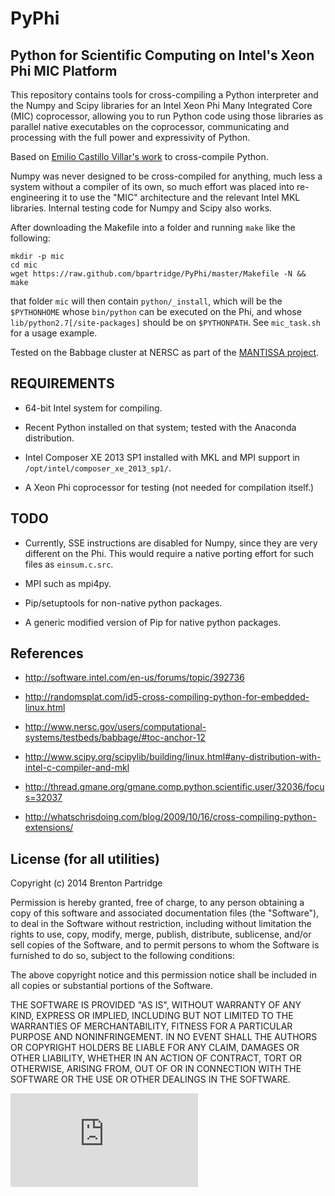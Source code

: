 # PyPhi
## Python for Scientific Computing on Intel's Xeon Phi MIC Platform

This repository contains tools for cross-compiling a Python interpreter
and the Numpy and Scipy libraries for an Intel Xeon Phi 
Many Integrated Core (MIC) coprocessor,
allowing you to run Python code using those libraries as parallel native
executables on the coprocessor, communicating and processing
with the full power and expressivity of Python.

Based on [Emilio Castillo Villar's work](http://software.intel.com/en-us/forums/topic/392736)
to cross-compile Python.

Numpy was never designed to be cross-compiled for anything, much less
a system without a compiler of its own, so much effort was placed into
re-engineering it to use the "MIC" architecture and the relevant Intel MKL
libraries. Internal testing code for Numpy and Scipy also works.

After downloading the Makefile into a folder and running `make`
like the following:

    mkdir -p mic
    cd mic
    wget https://raw.github.com/bpartridge/PyPhi/master/Makefile -N && make

that folder `mic` will then contain `python/_install`, which will be the
`$PYTHONHOME` whose `bin/python` can be executed on the Phi, and whose
`lib/python2.7[/site-packages]` should be on `$PYTHONPATH`.
See `mic_task.sh` for a usage example.

Tested on the Babbage cluster at NERSC as part of the
[MANTISSA project](https://www.nersc.gov/assets/HPC-Requirements-for-Science/ASCR2017/Prabhat-Quincey.pdf).

## REQUIREMENTS

- 64-bit Intel system for compiling.

- Recent Python installed on that system;
  tested with the Anaconda distribution.

- Intel Composer XE 2013 SP1 installed with MKL and MPI support in
  `/opt/intel/composer_xe_2013_sp1/`.

- A Xeon Phi coprocessor for testing (not needed for compilation itself.)

## TODO

- Currently, SSE instructions are disabled for Numpy, since they are
  very different on the Phi. This would require a native porting effort
  for such files as `einsum.c.src`.

- MPI such as mpi4py.

- Pip/setuptools for non-native python packages.

- A generic modified version of Pip for native python packages.

## References

- http://software.intel.com/en-us/forums/topic/392736

- http://randomsplat.com/id5-cross-compiling-python-for-embedded-linux.html

- http://www.nersc.gov/users/computational-systems/testbeds/babbage/#toc-anchor-12

- http://www.scipy.org/scipylib/building/linux.html#any-distribution-with-intel-c-compiler-and-mkl

- http://thread.gmane.org/gmane.comp.python.scientific.user/32036/focus=32037

- http://whatschrisdoing.com/blog/2009/10/16/cross-compiling-python-extensions/

## License (for all utilities)

Copyright (c) 2014 Brenton Partridge

Permission is hereby granted, free of charge, to any person obtaining a copy
of this software and associated documentation files (the "Software"), to deal
in the Software without restriction, including without limitation the rights
to use, copy, modify, merge, publish, distribute, sublicense, and/or sell
copies of the Software, and to permit persons to whom the Software is
furnished to do so, subject to the following conditions:

The above copyright notice and this permission notice shall be included in
all copies or substantial portions of the Software.

THE SOFTWARE IS PROVIDED "AS IS", WITHOUT WARRANTY OF ANY KIND, EXPRESS OR
IMPLIED, INCLUDING BUT NOT LIMITED TO THE WARRANTIES OF MERCHANTABILITY,
FITNESS FOR A PARTICULAR PURPOSE AND NONINFRINGEMENT. IN NO EVENT SHALL THE
AUTHORS OR COPYRIGHT HOLDERS BE LIABLE FOR ANY CLAIM, DAMAGES OR OTHER
LIABILITY, WHETHER IN AN ACTION OF CONTRACT, TORT OR OTHERWISE, ARISING FROM,
OUT OF OR IN CONNECTION WITH THE SOFTWARE OR THE USE OR OTHER DEALINGS IN
THE SOFTWARE.

[![Analytics](https://ga-beacon.appspot.com/UA-47697237-1/pyphi/README.md)](https://github.com/igrigorik/ga-beacon?pixel)
